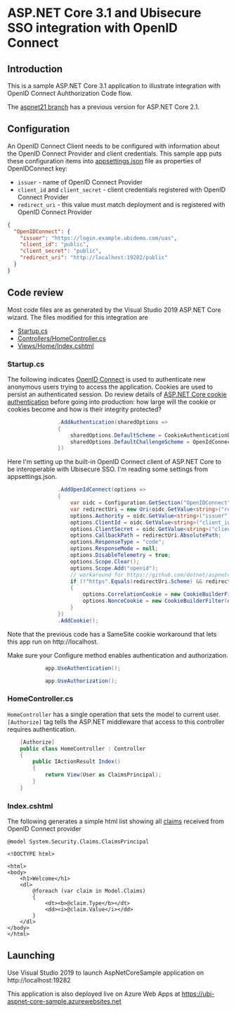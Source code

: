 # ASP.NET Core 3.1 and Ubisecure SSO integration with OpenID Connect

## Introduction

This is a sample ASP.NET Core 3.1 application to illustrate integration with OpenID Connect Auhthorization Code flow. 

The [aspnet21 branch](/psteniusubi/AspNetCoreSample/tree/aspnet21) has a previous version for ASP.NET Core 2.1.

## Configuration

An OpenID Connect Client needs to be configured with information about the OpenID Connect Provider and client credentials. This sample app puts these configuration items into [appsettings.json](appsettings.json) file as properties of OpenIDConnect key:

* `issuer` - name of OpenID Connect Provider
* `client_id` and `client_secret` - client credentials registered with OpenID Connect Provider 
* `redirect_uri` - this value must match deployment and is registered with OpenID Connect Provider

```json
{
  "OpenIDConnect": {
    "issuer": "https://login.example.ubidemo.com/uas",
    "client_id": "public",
    "client_secret": "public",
    "redirect_uri": "http://localhost:19282/public"
  }
}
```

## Code review

Most code files are as generated by the Visual Studio 2019 ASP.NET Core wizard. The files modified for this integration are

* [Startup.cs](Startup.cs)
* [Controllers/HomeController.cs](Controllers/HomeController.cs)
* [Views/Home/Index.cshtml](Views/Home/Index.cshtml)

### Startup.cs

The following indicates [OpenID Connect](https://docs.microsoft.com/en-us/aspnet/core/api/microsoft.aspnetcore.authentication.openidconnect) is used to authenticate new anonymous users trying to access the application. 
Cookies are used to persist an authenticated session. 
Do review details of [ASP.NET Core cookie authentication](https://docs.microsoft.com/en-us/aspnet/core/api/microsoft.aspnetcore.authentication.cookies) before going into production: how large will the cookie or cookies become and how is their integrity protected?

```c#
                .AddAuthentication(sharedOptions =>
                {
                    sharedOptions.DefaultScheme = CookieAuthenticationDefaults.AuthenticationScheme;
                    sharedOptions.DefaultChallengeScheme = OpenIdConnectDefaults.AuthenticationScheme;
                })
```

Here I'm setting up the built-in OpenID Connect client of ASP.NET Core to be interoperable with Ubisecure SSO. I'm reading some settings from appsettings.json. 

```c#
                .AddOpenIdConnect(options =>
                {
                    var oidc = Configuration.GetSection("OpenIDConnect");
                    var redirectUri = new Uri(oidc.GetValue<string>("redirect_uri"));
                    options.Authority = oidc.GetValue<string>("issuer");
                    options.ClientId = oidc.GetValue<string>("client_id");
                    options.ClientSecret = oidc.GetValue<string>("client_secret");
                    options.CallbackPath = redirectUri.AbsolutePath;
                    options.ResponseType = "code";
                    options.ResponseMode = null;
                    options.DisableTelemetry = true;
                    options.Scope.Clear();
                    options.Scope.Add("openid");
                    // workaround for https://github.com/dotnet/aspnetcore/issues/19939
                    if (!"https".Equals(redirectUri.Scheme) && redirectUri.IsLoopback)
                    {
                        options.CorrelationCookie = new CookieBuilderFilter(options.CorrelationCookie);
                        options.NonceCookie = new CookieBuilderFilter(options.NonceCookie);
                    }
                })
                .AddCookie(); 

```

Note that the previous code has a SameSite cookie workaround that lets this app run on http://localhost.

Make sure your Configure method enables authentication and authorization.

```c#
            app.UseAuthentication();

            app.UseAuthorization();
```

### HomeController.cs

`HomeController` has a single operation that sets the model to current user. `[Authorize]` tag tells the ASP.NET middleware that access to this controller requires authentication.

```c#
    [Authorize]
    public class HomeController : Controller
    {
        public IActionResult Index()
        {
            return View(User as ClaimsPrincipal);
        }
    }
```

### Index.cshtml

The following generates a simple html list showing all [claims](https://docs.microsoft.com/en-us/dotnet/api/system.security.claims.claimsprincipal) received from OpenID Connect provider

```cshtml
@model System.Security.Claims.ClaimsPrincipal

<!DOCTYPE html>

<html>
<body>
    <h1>Welcome</h1>
    <dl>
        @foreach (var claim in Model.Claims)
        {
            <dt><b>@claim.Type</b></dt>
            <dd><i>@claim.Value</i></dd>
        }
    </dl>
</body>
</html>
```

## Launching

Use Visual Studio 2019 to launch AspNetCoreSample application on http://localhost:19282

This application is also deployed live on Azure Web Apps at https://ubi-aspnet-core-sample.azurewebsites.net

